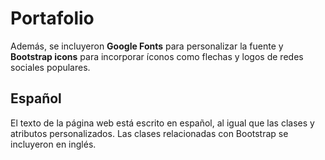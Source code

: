 # Portafolio

Además, se incluyeron **Google Fonts** para personalizar la fuente y **Bootstrap icons** para incorporar íconos como flechas y logos de redes sociales populares. 

## Español

El texto de la página web está escrito en español, al igual que las clases y atributos personalizados. Las clases relacionadas con Bootstrap se incluyeron en inglés.




